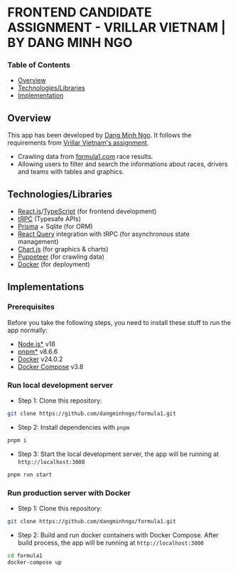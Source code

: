 # FRONTEND CANDIDATE ASSIGNMENT - VRILLAR VIETNAM | BY DANG MINH NGO

### Table of Contents

- [Overview](#overview)
- [Technologies/Libraries](#technologieslibraries)
- [Implementation](#implementation)

## Overview

This app has been developed by [Dang Minh Ngo](https://dangminhngo.github.io). It follows the requirements from [Vrillar Vietnam's assignment](https://github.com/dangminhngo/formula1/assets/ASSIGNMENT.md).

- Crawling data from [formula1.com](https://formula1.com/en) race results.
- Allowing users to filter and search the informations about races, drivers and teams with tables and graphics.

## Technologies/Libraries

- [React.js](https://react.dev)/[TypeScript](https://typescriptlang.org) (for frontend development)
- [tRPC](https://trpc.io) (Typesafe APIs)
- [Prisma](https://www.prisma.io) + Sqlite (for ORM)
- [React Query](https://tanstack.com/query/latest) integration with tRPC (for asynchronous state management)
- [Chart.js](https://www.chartjs.org) (for graphics & charts)
- [Puppeteer](https://pptr.dev) (for crawling data)
- [Docker](https://www.docker.com) (for deployment)

## Implementations

### Prerequisites

Before you take the following steps, you need to install these stuff to run the app normally:

- [Node.js\*](https://nodejs.org/en) v18
- [pnpm\*](https://pnpm.io) v8.6.6
- [Docker](https://www.docker.com/) v24.0.2
- [Docker Compose](https://docs.docker.com/compose/) v3.8

### Run local development server

- Step 1: Clone this repository:

```bash
git clone https://github.com/dangminhngo/formula1.git
```

- Step 2: Install dependencies with `pnpm`

```bash
pnpm i
```

- Step 3: Start the local development server, the app will be running at `http://localhost:3000`

```bash
pnpm run start
```

### Run production server with Docker

- Step 1: Clone this repository:

```bash
git clone https://github.com/dangminhngo/formula1.git

```

- Step 2: Build and run docker containers with Docker Compose. After build process, the app will be running at `http://localhost:3000`

```bash
cd formula1
docker-compose up
```
